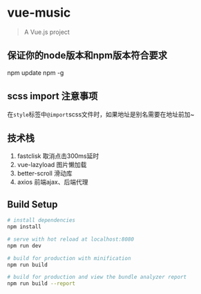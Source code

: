 # vue-music

> A Vue.js project

## 保证你的node版本和npm版本符合要求
npm update npm -g

## scss import 注意事项
在`style`标签中`@import`scss文件时，如果地址是别名需要在地址前加~

## 技术栈
1. fastclisk 取消点击300ms延时
2. vue-lazyload 图片懒加载
3. better-scroll 滑动库
4. axios 前端ajax、后端代理

## Build Setup

``` bash
# install dependencies
npm install

# serve with hot reload at localhost:8080
npm run dev

# build for production with minification
npm run build

# build for production and view the bundle analyzer report
npm run build --report
```
